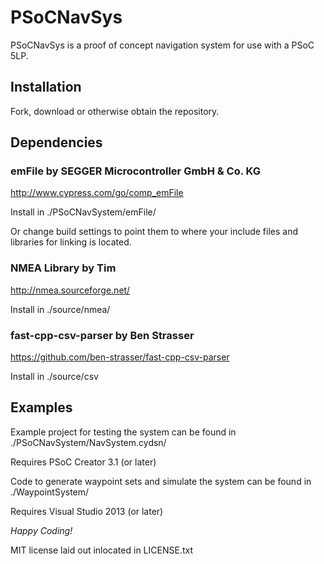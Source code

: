 PSoCNavSys
==============
PSoCNavSys is a proof of concept navigation system for use with a PSoC 5LP.

## Installation
Fork, download or otherwise obtain the repository.

## Dependencies

### emFile by SEGGER Microcontroller GmbH & Co. KG

http://www.cypress.com/go/comp_emFile

Install in ./PSoCNavSystem/emFile/

Or change build settings to point them to where your include files and libraries for linking is located.

### NMEA Library by Tim

http://nmea.sourceforge.net/

Install in ./source/nmea/

### fast-cpp-csv-parser by Ben Strasser

https://github.com/ben-strasser/fast-cpp-csv-parser

Install in ./source/csv

## Examples

Example project for testing the system can be found in ./PSoCNavSystem/NavSystem.cydsn/

Requires PSoC Creator 3.1 (or later)

Code to generate waypoint sets and simulate the system can be found in ./WaypointSystem/

Requires Visual Studio 2013 (or later)

*Happy Coding!*

MIT license laid out inlocated in LICENSE.txt
